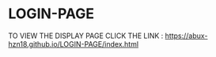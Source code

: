 # LOGIN-PAGE

TO VIEW THE DISPLAY PAGE CLICK THE LINK : https://abux-hzn18.github.io/LOGIN-PAGE/index.html
